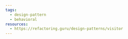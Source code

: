 ```yaml
---
tags:
  - design-pattern
  - behavioral
resources:
  - https://refactoring.guru/design-patterns/visitor
---
```

